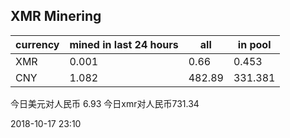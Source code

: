 ## XMR Minering

|currency|mined in last 24 hours|all|in pool|
|---|---|---|---|
|XMR|0.001|0.66|0.453|
|CNY|1.082|482.89|331.381|

今日美元对人民币 6.93	今日xmr对人民币731.34


2018-10-17 23:10